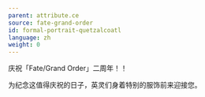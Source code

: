 ```yaml
---
parent: attribute.ce
source: fate-grand-order
id: formal-portrait-quetzalcoatl
language: zh
weight: 0
---
```


庆祝「Fate/Grand Order」二周年！！

为纪念这值得庆祝的日子，英灵们身着特别的服饰前来迎接您。
